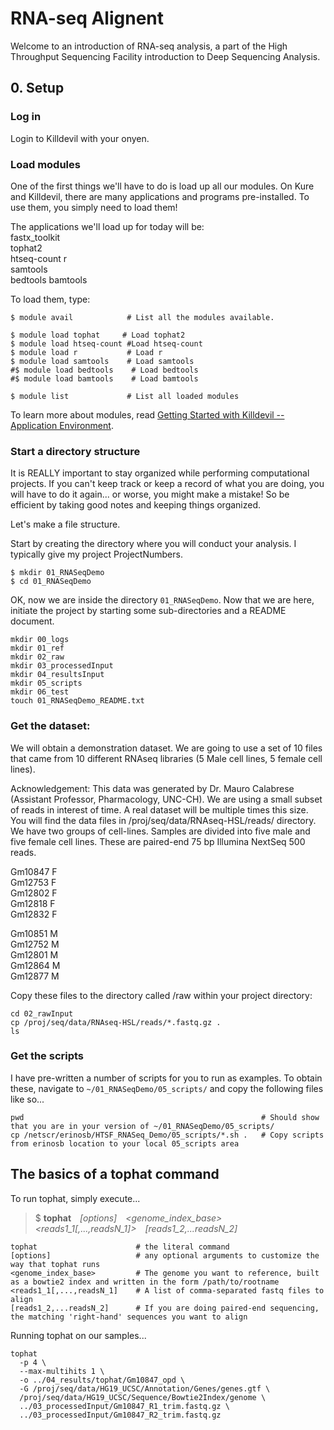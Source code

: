# RNA-seq Alignent

Welcome to an introduction of RNA-seq analysis, a part of the High Throughput Sequencing Facility introduction to Deep Sequencing Analysis.

## 0. Setup

### Log in

Login to Killdevil with your onyen.

### Load modules

One of the first things we'll have to do is load up all our modules. On Kure and Killdevil, there are many applications and programs pre-installed. To use them, you simply need to load them!

The applications we'll load up for today will be:  
fastx_toolkit   
tophat2  
htseq-count
r    
samtools   
bedtools
bamtools


To load them, type:

```
$ module avail            # List all the modules available.

$ module load tophat     # Load tophat2
$ module load htseq-count #Load htseq-count
$ module load r           # Load r
$ module load samtools    # Load samtools
#$ module load bedtools    # Load bedtools
#$ module load bamtools    # Load bamtools

$ module list             # List all loaded modules
```

To learn more about modules, read [Getting Started with Killdevil -- Application Environment](http://help.unc.edu/help/getting-started-on-killdevil/#P92_10973).


### Start a directory structure

It is REALLY important to stay organized while performing computational projects. If you can't keep track or keep a record of what you are doing, you will have to do it again... or worse, you might make a mistake! So be efficient by taking good notes and keeping things organized.

Let's make a file structure. 

Start by creating the directory where you will conduct your analysis. I typically give my project ProjectNumbers.

```
$ mkdir 01_RNASeqDemo
$ cd 01_RNASeqDemo
```

OK, now we are inside the directory `01_RNASeqDemo`. Now that we are here, initiate the project by starting some sub-directories and a README document.

```
mkdir 00_logs
mkdir 01_ref
mkdir 02_raw
mkdir 03_processedInput
mkdir 04_resultsInput
mkdir 05_scripts
mkdir 06_test
touch 01_RNASeqDemo_README.txt
```


### Get the dataset:

We will obtain a demonstration dataset. We are going to use a set of 10 files that came from 10 different RNAseq libraries (5
Male cell lines, 5 female cell lines).

Acknowledgement: This data was generated by Dr. Mauro Calabrese (Assistant Professor, Pharmacology, UNC-CH). We are using a small subset of reads in interest of time. A real dataset will be multiple times this size. You will find the data files in /proj/seq/data/RNAseq-HSL/reads/ directory.   
We have two groups of cell-lines. Samples are divided into five male and five female cell lines. These are paired-end 75 bp Illumina NextSeq 500 reads.

Gm10847 F   
Gm12753 F   
Gm12802 F   
Gm12818 F   
Gm12832 F   

Gm10851 M   
Gm12752 M   
Gm12801 M   
Gm12864 M   
Gm12877 M   

Copy these files to the directory called /raw within your project directory:


```
cd 02_rawInput
cp /proj/seq/data/RNAseq-HSL/reads/*.fastq.gz .
ls
```

### Get the scripts

I have pre-written a number of scripts for you to run as examples. To obtain these, navigate to `~/01_RNASeqDemo/05_scripts/` and copy the following files like so...

```
pwd                                                     # Should show that you are in your version of ~/01_RNASeqDemo/05_scripts/
cp /netscr/erinosb/HTSF_RNASeq_Demo/05_scripts/*.sh .   # Copy scripts from erinosb location to your local 05_scripts area
```





## The basics of a tophat command

To run tophat, simply execute...

> $ **tophat**&emsp;*[options]*&emsp;*\<genome_index_base\>&emsp;\<reads1_1[,...,readsN_1]\>&emsp;[reads1_2,...readsN_2]*

```
tophat                      # the literal command
[options]                   # any optional arguments to customize the way that tophat runs
<genome_index_base>         # The genome you want to reference, built as a bowtie2 index and written in the form /path/to/rootname
<reads1_1[,...,readsN_1]    # A list of comma-separated fastq files to align
[reads1_2,...readsN_2]      # If you are doing paired-end sequencing, the matching 'right-hand' sequences you want to align
```

Running tophat on our samples...

```
tophat
  -p 4 \
  --max-multihits 1 \
  -o ../04_results/tophat/Gm10847_opd \
  -G /proj/seq/data/HG19_UCSC/Annotation/Genes/genes.gtf \
  /proj/seq/data/HG19_UCSC/Sequence/Bowtie2Index/genome \
  ../03_processedInput/Gm10847_R1_trim.fastq.gz \
  ../03_processedInput/Gm10847_R2_trim.fastq.gz
```



